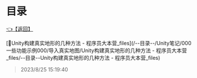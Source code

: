 # 目录  


[👈【返回】](/--目录--/Unity笔记/000一些功能示例000/--目录--000一些功能示例000)  


[📁Unity构建真实地形的几种方法 - 程序员大本营_files](/--目录--/Unity笔记/000一些功能示例000/导入真实地图/Unity构建真实地形的几种方法 - 程序员大本营_files/--目录--Unity构建真实地形的几种方法 - 程序员大本营_files)  







> 2023/8/25 15:19:40

